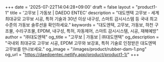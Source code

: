 +++
date = '2025-07-22T14:04:28+09:00'
draft = false
layout = "product1-1"
title = '고무보 | 가동보 | DAEDO ENTEC'
description = "대도엔텍 고무보 - 세계 최대규모 고무보 시공, 특허 기술과 30년 이상 내구성, 스마트 감시시스템 등 국내 최고 수준의 가동보 솔루션을 확인하세요."
keywords = "대도엔텍, 고무보, 가동보, 하천 구조물, 수리구조물, EPDM, 내구성, 특허, 자동제어, 스마트 감시시스템, 시공, 재해예방"
author = "㈜대도엔텍"
og_title = "고무보 | 가동보 | ㈜대도엔텍"
og_description = "국내외 최대규모 고무보 시공, EPDM 고무와 보강포, 특허 기술로 인정받은 대도엔텍 고무보를 만나보세요."
og_image = "/images/product/rubber-dam-1.png"
og_url = "https://daedoentec.netlify.app/product/product1-1/"
+++
